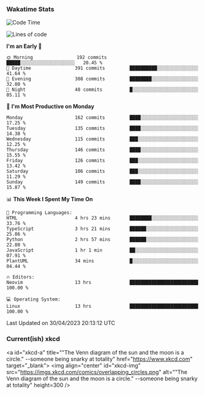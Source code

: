 ### Wakatime Stats
<!--START_SECTION:waka-->
![Code Time](http://img.shields.io/badge/Code%20Time-1%2C620%20hrs%2044%20mins-blue)

![Lines of code](https://img.shields.io/badge/From%20Hello%20World%20I%27ve%20Written-639.6%20thousand%20lines%20of%20code-blue)

**I'm an Early 🐤** 

```text
🌞 Morning                192 commits         █████░░░░░░░░░░░░░░░░░░░░   20.45 % 
🌆 Daytime                391 commits         ██████████░░░░░░░░░░░░░░░   41.64 % 
🌃 Evening                308 commits         ████████░░░░░░░░░░░░░░░░░   32.80 % 
🌙 Night                  48 commits          █░░░░░░░░░░░░░░░░░░░░░░░░   05.11 % 
```
📅 **I'm Most Productive on Monday** 

```text
Monday                   162 commits         ████░░░░░░░░░░░░░░░░░░░░░   17.25 % 
Tuesday                  135 commits         ████░░░░░░░░░░░░░░░░░░░░░   14.38 % 
Wednesday                115 commits         ███░░░░░░░░░░░░░░░░░░░░░░   12.25 % 
Thursday                 146 commits         ████░░░░░░░░░░░░░░░░░░░░░   15.55 % 
Friday                   126 commits         ███░░░░░░░░░░░░░░░░░░░░░░   13.42 % 
Saturday                 106 commits         ███░░░░░░░░░░░░░░░░░░░░░░   11.29 % 
Sunday                   149 commits         ████░░░░░░░░░░░░░░░░░░░░░   15.87 % 
```


📊 **This Week I Spent My Time On** 

```text
💬 Programming Languages: 
HTML                     4 hrs 23 mins       ████████░░░░░░░░░░░░░░░░░   33.76 % 
TypeScript               3 hrs 21 mins       ██████░░░░░░░░░░░░░░░░░░░   25.86 % 
Python                   2 hrs 57 mins       ██████░░░░░░░░░░░░░░░░░░░   22.80 % 
JavaScript               1 hr 1 min          ██░░░░░░░░░░░░░░░░░░░░░░░   07.91 % 
PlantUML                 34 mins             █░░░░░░░░░░░░░░░░░░░░░░░░   04.44 % 

🔥 Editors: 
Neovim                   13 hrs              █████████████████████████   100.00 % 

💻 Operating System: 
Linux                    13 hrs              █████████████████████████   100.00 % 
```


 Last Updated on 30/04/2023 20:13:12 UTC
<!--END_SECTION:waka-->

### Current(ish) xkcd
<a id="xkcd-a" title=""The Venn diagram of the sun and the moon is a circle." --someone being snarky at totality" href="https://www.xkcd.com" target="_blank">
        <img align="center" id="xkcd-img" src="https://imgs.xkcd.com/comics/overlapping_circles.png" alt=""The Venn diagram of the sun and the moon is a circle." --someone being snarky at totality" height=300 />
</a>
